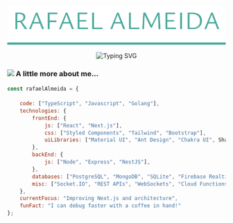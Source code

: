 <div align="center">
<img src="assets/header.svg" alt="Rafael Almeida"/>
</div>

<p align="center">
<img src="https://readme-typing-svg.demolab.com?font=Ysabeau&weight=500&size=24&pause=1000&color=4BAA9E&center=true&vCenter=true&width=435&lines=fullstack+creative+engineer;loves+code+and+inspiring+others;The+Force+is+strong+with+you" alt="Typing SVG" />
</p>

### <img src="https://media.giphy.com/media/VgCDAzcKvsR6OM0uWg/giphy.gif" width="50"> A little more about me...  

```javascript
const rafaelAlmeida = {
   
    code: ["TypeScript", "Javascript", "Golang"],    
    technologies: {
        frontEnd: {
            js: ["React", "Next.js"],
            css: ["Styled Components", "Tailwind", "Bootstrap"],
            uiLibraries: ["Material UI", "Ant Design", "Chakra UI", Shadcn],
        },
        backEnd: {
            js: ["Node", "Express", "NestJS"],
        },
        databases: ["PostgreSQL", "MongoDB", "SQLite", "Firebase Realtime DB", "redis"],
        misc: ["Socket.IO", "REST APIs", "WebSockets", "Cloud Functions"],
    },
    currentFocus: "Improving Next.js and architecture",
    funFact: "I can debug faster with a coffee in hand!"
};
